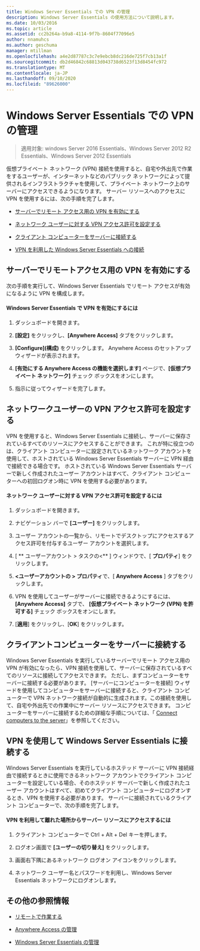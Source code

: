 ```yaml
---
title: Windows Server Essentials での VPN の管理
description: Windows Server Essentials の使用方法について説明します。
ms.date: 10/03/2016
ms.topic: article
ms.assetid: cc2b264a-b9a8-4114-9f7b-8604f77096e5
author: nnamuhcs
ms.author: geschuma
manager: mtillman
ms.openlocfilehash: a4e2d87787c3c7e9ebcb8dc216de725f7cb13a1f
ms.sourcegitcommit: db2d46842c68813d043738d6523f13d8454fc972
ms.translationtype: MT
ms.contentlocale: ja-JP
ms.lasthandoff: 09/10/2020
ms.locfileid: "89626000"
---
```

# <a name="manage-vpn-in-windows-server-essentials"></a>Windows Server Essentials での VPN の管理

>適用対象: windows Server 2016 Essentials、Windows Server 2012 R2 Essentials、Windows Server 2012 Essentials

 仮想プライベート ネットワーク (VPN) 接続を使用すると、自宅や外出先で作業をするユーザーが、インターネットなどのパブリック ネットワークによって提供されるインフラストラクチャを使用して、プライベート ネットワーク上のサーバーにアクセスできるようになります。 サーバー リソースへのアクセスに VPN を使用するには、次の手順を完了します。

-   [サーバーでリモート アクセス用の VPN を有効にする](Manage-VPN-in-Windows-Server-Essentials.md#BKMK_1)

-   [ネットワーク ユーザーに対する VPN アクセス許可を設定する](Manage-VPN-in-Windows-Server-Essentials.md#BKMK_2)

-   [クライアント コンピューターをサーバーに接続する](Manage-VPN-in-Windows-Server-Essentials.md#BKMK_Connect)

-   [VPN を利用した Windows Server Essentials への接続](Manage-VPN-in-Windows-Server-Essentials.md#BKMK_3)

##  <a name="enable-vpn-for-remote-access-on-the-server"></a><a name="BKMK_1"></a> サーバーでリモートアクセス用の VPN を有効にする
 次の手順を実行して、Windows Server Essentials でリモート アクセスが有効になるように VPN を構成します。

#### <a name="to-enable-vpn-in-windows-server-essentials"></a>Windows Server Essentials で VPN を有効にするには

1.  ダッシュボードを開きます。

2.  **[設定]** をクリックし、**[Anywhere Access]** タブをクリックします。

3.  **[Configure]\(構成\)** をクリックします。 Anywhere Access のセットアップ ウィザードが表示されます。

4.  **[有効にする Anywhere Access の機能を選択します]** ページで、**[仮想プライベート ネットワーク]** チェック ボックスをオンにします。

5.  指示に従ってウィザードを完了します。

##  <a name="set-vpn-permissions-for-network-users"></a><a name="BKMK_2"></a> ネットワークユーザーの VPN アクセス許可を設定する
 VPN を使用すると、Windows Server Essentials に接続し、サーバーに保存されているすべてのリソースにアクセスすることができます。 これが特に役立つのは、クライアント コンピューターに設定されているネットワーク アカウントを使用して、ホストされている Windows Server Essentials サーバーに VPN 経由で接続できる場合です。 ホストされている Windows Server Essentials サーバーで新しく作成されたユーザー アカウントはすべて、クライアント コンピューターへの初回ログオン時に VPN を使用する必要があります。

#### <a name="to-set-vpn-permissions-for-network-users"></a>ネットワーク ユーザーに対する VPN アクセス許可を設定するには

1.  ダッシュボードを開きます。

2.  ナビゲーション バーで **[ユーザー]** をクリックします。

3.  ユーザー アカウントの一覧から、リモートでデスクトップにアクセスするアクセス許可を付与するユーザー アカウントを選択します。

4.  [ ** ユーザーアカウント \> タスクの<** ] ウィンドウで、[ **プロパティ**] をクリックします。

5.  **<ユーザーアカウントの \> プロパティ**で、[ **Anywhere Access** ] タブをクリックします。

6.  VPN を使用してユーザーがサーバーに接続できるようにするには、 **[Anywhere Access]** タブで、 **[仮想プライベート ネットワーク (VPN) を許可する]**  チェック ボックスをオンにします。

7.  [**適用**] をクリックし、[**OK**] をクリックします。

##  <a name="connect-client-computers-to-the-server"></a><a name="BKMK_Connect"></a> クライアントコンピューターをサーバーに接続する
 Windows Server Essentials を実行しているサーバーでリモート アクセス用の VPN が有効になったら、VPN 接続を使用して、サーバーに保存されているすべてのリソースに接続してアクセスできます。 ただし、まずコンピューターをサーバーに接続する必要があります。 [サーバーにコンピューターを接続] ウィザードを使用してコンピューターをサーバーに接続すると、クライアント コンピューターで VPN ネットワーク接続が自動的に生成されます。この接続を使用して、自宅や外出先での作業中にサーバー リソースにアクセスできます。 コンピューターをサーバーに接続するための詳細な手順については、「 [Connect computers to the server](../use/Get-Connected-in-Windows-Server-Essentials.md#BKMK_9)」を参照してください。

##  <a name="use-vpn-to-connect-to-windows-server-essentials"></a><a name="BKMK_3"></a> VPN を使用して Windows Server Essentials に接続する
 Windows Server Essentials を実行しているホステッド サーバーに VPN 接続経由で接続するときに使用できるネットワーク アカウントでクライアント コンピューターを設定している場合、そのホステッド サーバーで新しく作成されたユーザー アカウントはすべて、初めてクライアント コンピューターにログオンするとき、VPN を使用する必要があります。 サーバーに接続されているクライアント コンピューターで、次の手順を完了します。

#### <a name="to-use-vpn-to-remotely-access-server-resources"></a>VPN を利用して離れた場所からサーバー リソースにアクセスするには

1.  クライアント コンピューターで Ctrl + Alt + Del キーを押します。

2.  ログオン画面で **[ユーザーの切り替え]** をクリックします。

3.  画面右下隅にあるネットワーク ログオン アイコンをクリックします。

4.  ネットワーク ユーザー名とパスワードを利用し、Windows Server Essentials ネットワークにログオンします。

## <a name="additional-references"></a>その他の参照情報

-   [リモートで作業する](../use/Work-Remotely-in-Windows-Server-Essentials.md)

-   [Anywhere Access の管理](Manage-Anywhere-Access-in-Windows-Server-Essentials.md)

-   [Windows Server Essentials の管理](Manage-Windows-Server-Essentials.md)
